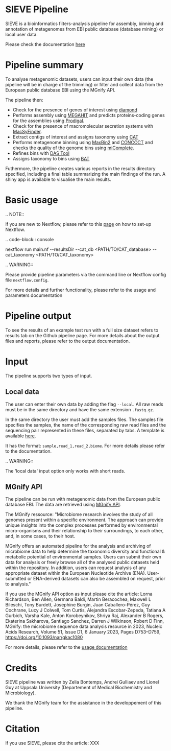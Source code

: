 # SIEVE Pipeline
SIEVE is a bioinformatics filters-analysis pipeline for assembly, binning and annotation of metagenomes from EBI public database (database mining) or local user data.

Please check the documentation [here](https://rdv-sieve.readthedocs.io)

Pipeline summary
================

To analyse metagenomic datasets, users can input their own data (the pipeline will be in charge of the trimming) or filter and collect data from the European public database EBI using the MGnify API. 

The pipeline then:

* Check for the presence of genes of interest using [diamond](<https://github.com/bbuchfink/diamond>)
* Performs assembly using [MEGAHIT](<https://github.com/voutcn/megahit>) and predicts proteins-coding genes for the assemblies using [Prodigal](<https://github.com/hyattpd/Prodigalt>).
* Check for the presence of macromolecular secretion systems with [MacSyFinder](<https://github.com/gem-pasteur/macsyfinder>).
* Extract contigs of interest and assigns taxonomy using [CAT](<https://github.com/dutilh/CAT>)
* Performs metagenome binning using [MaxBin2](<https://sourceforge.net/projects/maxbin2/>) and [CONCOCT](<https://github.com/BinPro/CONCOCT>) and checks the quality of the genome bins using [miComplete](<https://bitbucket.org/evolegiolab/micomplete/src/master/>).
* Refines bins with [DAS Tool](<https://github.com/cmks/DAS_Tool>) 
* Assigns taxonomy to bins using [BAT](<https://github.com/dutilh/CAT>)

Futhermore, the pipeline creates various reports in the results directory specified, including a final table summarizing the main findings of the run.
A shiny app is available to visualise the main results. 

Basic usage
===========

.. NOTE::

   If you are new to Nextflow, please refer to this [page](<https://www.nextflow.io/docs/latest/getstarted.html>) on how to set-up Nextflow. 

.. code-block:: console

   nextflow run main.nf --resultsDir <OUTDIR> --cat_db <PATH/TO/CAT_database> --cat_taxonomy <PATH/TO/CAT_taxonomy>

.. WARNING::

   Please provide pipeline parameters via the command line or Nextflow config file ``nextflow.config``.

For more details and further functionality, please refer to the usage and parameters documentation

Pipeline output
===============

To see the results of an example test run with a full size dataset refers to results tab on the Github pipeline page. For more details about the output files and reports, please refer to the output documentation.

Input
=====

The pipeline supports two types of input. 

Local data
----------

The user can enter their own data by adding the flag ``--local``. All raw reads must be in the same directory and have the same extension ``.fastq.gz``. 

In the same directory the user must add the samples files. The samples file specifies the samples, the name of the corresponding raw read files and the sequencing pair represented in these files, separated by tabs. A template is available [here](<https://github.com/LascauxZelia/sieve>). 

It has the format: ``sample,read_1,read_2,biome``. For more details please refer to the documentation.

.. WARNING::

   The 'local data' input option only works with short reads. 

MGnify API
----------

The pipeline can be run with metagenomic data from the European public database EBI. The data are retrieved using [MGnify API](<https://www.ebi.ac.uk/metagenomics>).

The MGnify ressource: 
   "Microbiome research involves the study of all genomes present within a specific environment. The approach can provide unique insights into the complex processes performed by environmental micro-organisms and their relationship to their surroundings, to each other, and, in some cases, to their host.

   MGnify offers an automated pipeline for the analysis and archiving of microbiome data to help determine the taxonomic diversity and functional & metabolic potential of environmental samples. Users can submit their own data for analysis or freely browse all of the analysed public datasets held within the repository. In addition, users can request analysis of any appropriate dataset within the European Nucleotide Archive (ENA). User-submitted or ENA-derived datasets can also be assembled on request, prior to analysis."

If you use the MGnify API option as input please cite the article: Lorna Richardson, Ben Allen, Germana Baldi, Martin Beracochea, Maxwell L Bileschi, Tony Burdett, Josephine Burgin, Juan Caballero-Pérez, Guy Cochrane, Lucy J Colwell, Tom Curtis, Alejandra Escobar-Zepeda, Tatiana A Gurbich, Varsha Kale, Anton Korobeynikov, Shriya Raj, Alexander B Rogers, Ekaterina Sakharova, Santiago Sanchez, Darren J Wilkinson, Robert D Finn, MGnify: the microbiome sequence data analysis resource in 2023, Nucleic Acids Research, Volume 51, Issue D1, 6 January 2023, Pages D753–D759, https://doi.org/10.1093/nar/gkac1080

For more details, please refer to the [usage documentation](<https://rdv-sieve.readthedocs.io/en/latest/usage.html>)

Credits
=======

SIEVE pipeline was written by Zelia Bontemps, Andrei Gulliaev and Lionel Guy at Uppsala University (Departement of Medical Biochemistry and Microbiology).

We thank the MGnify team for the assistance in the developpement of this pipeline. 


Citation
========

If you use SIEVE, please cite the article: XXX
